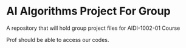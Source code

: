 # AI Algorithms Project For Group
A repository that will hold group project files for AIDI-1002-01 Course

Prof should be able to access our codes.
